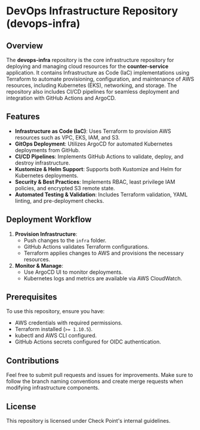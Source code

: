 # DevOps Infrastructure Repository (devops-infra)

## Overview
The **devops-infra** repository is the core infrastructure repository for deploying and managing cloud resources for the **counter-service** application. It contains Infrastructure as Code (IaC) implementations using Terraform to automate provisioning, configuration, and maintenance of AWS resources, including Kubernetes (EKS), networking, and storage. The repository also includes CI/CD pipelines for seamless deployment and integration with GitHub Actions and ArgoCD.

## Features
- **Infrastructure as Code (IaC)**: Uses Terraform to provision AWS resources such as VPC, EKS, IAM, and S3.
- **GitOps Deployment**: Utilizes ArgoCD for automated Kubernetes deployments from GitHub.
- **CI/CD Pipelines**: Implements GitHub Actions to validate, deploy, and destroy infrastructure.
- **Kustomize & Helm Support**: Supports both Kustomize and Helm for Kubernetes deployments.
- **Security & Best Practices**: Implements RBAC, least privilege IAM policies, and encrypted S3 remote state.
- **Automated Testing & Validation**: Includes Terraform validation, YAML linting, and pre-deployment checks.

## Deployment Workflow
1. **Provision Infrastructure**:
   - Push changes to the `infra` folder.
   - GitHub Actions validates Terraform configurations.
   - Terraform applies changes to AWS and provisions the necessary resources.
2. **Monitor & Manage**:
   - Use ArgoCD UI to monitor deployments.
   - Kubernetes logs and metrics are available via AWS CloudWatch.

## Prerequisites
To use this repository, ensure you have:
- AWS credentials with required permissions.
- Terraform installed (`>= 1.10.5`).
- kubectl and AWS CLI configured.
- GitHub Actions secrets configured for OIDC authentication.

## Contributions
Feel free to submit pull requests and issues for improvements. Make sure to follow the branch naming conventions and create merge requests when modifying infrastructure components.

## License
This repository is licensed under Check Point's internal guidelines.

